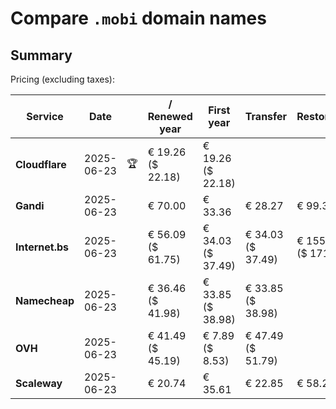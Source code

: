 # Compare `.mobi` domain names

## Summary

Pricing (excluding taxes):

| Service | Date |  | / Renewed year | First year | Transfer | Restoration |
|--|--|--|--|--|--|--|
| **Cloudflare** | 2025-06-23 | 🏆 | € 19.26<br>($ 22.18) | € 19.26<br>($ 22.18) |  |  |
| **Gandi** | 2025-06-23 |  | € 70.00 | € 33.36 | € 28.27 | € 99.39 |
| **Internet.bs** | 2025-06-23 |  | € 56.09<br>($ 61.75) | € 34.03<br>($ 37.49) | € 34.03<br>($ 37.49) | € 155.95<br>($ 171.75) |
| **Namecheap** | 2025-06-23 |  | € 36.46<br>($ 41.98) | € 33.85<br>($ 38.98) | € 33.85<br>($ 38.98) |  |
| **OVH** | 2025-06-23 |  | € 41.49<br>($ 45.19) | € 7.89<br>($ 8.53) | € 47.49<br>($ 51.79) |  |
| **Scaleway** | 2025-06-23 |  | € 20.74 | € 35.61 | € 22.85 | € 58.26 |
